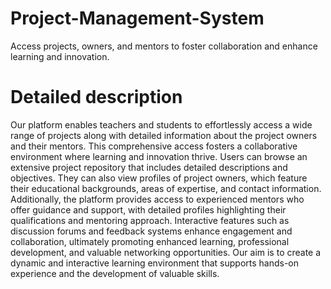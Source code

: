 # Project-Management-System
Access projects, owners, and mentors to foster collaboration and enhance learning and innovation.

# Detailed description
Our platform enables teachers and students to effortlessly access a wide range of projects along with detailed information about the project owners and their mentors. This comprehensive access fosters a collaborative environment where learning and innovation thrive. Users can browse an extensive project repository that includes detailed descriptions and objectives. They can also view profiles of project owners, which feature their educational backgrounds, areas of expertise, and contact information. Additionally, the platform provides access to experienced mentors who offer guidance and support, with detailed profiles highlighting their qualifications and mentoring approach. Interactive features such as discussion forums and feedback systems enhance engagement and collaboration, ultimately promoting enhanced learning, professional development, and valuable networking opportunities. Our aim is to create a dynamic and interactive learning environment that supports hands-on experience and the development of valuable skills.
